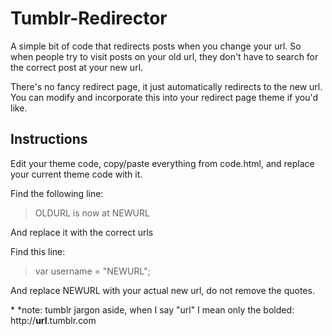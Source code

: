 # Tumblr-Redirector
A simple bit of code that redirects posts when you change your url. So when people try to visit posts on your old url, they don't have to search for the correct post at your new url. 

There's no fancy redirect page, it just automatically redirects to the new url. You can modify and incorporate this into your redirect page theme if you'd like.

## Instructions
Edit your theme code, copy/paste everything from code.html, and replace your current theme code with it.

Find the following line:
> OLDURL is now at NEWURL

And replace it with the correct urls

Find this line:
> var username = "NEWURL";

And replace NEWURL with your actual new url, do not remove the quotes.

\* *note: tumblr jargon aside, when I say "url" I mean only the bolded: http://**url**.tumblr.com
